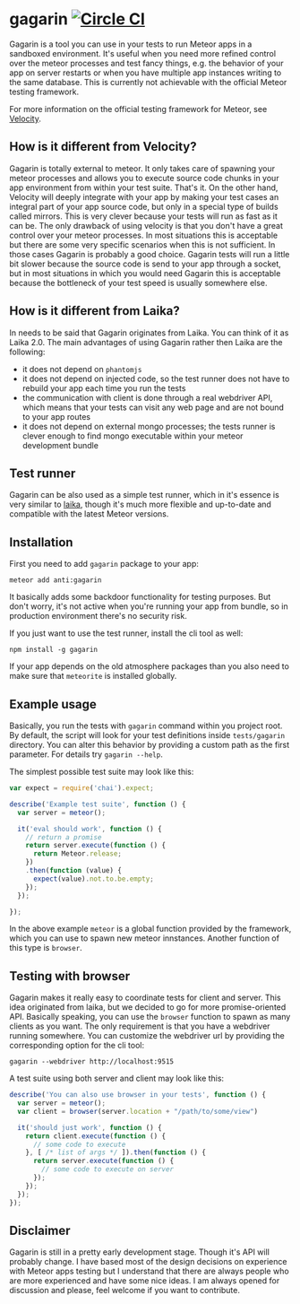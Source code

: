 # gagarin [![Circle CI](https://circleci.com/gh/anticoders/gagarin/tree/devel.svg?style=svg)](https://circleci.com/gh/anticoders/gagarin/tree/devel)

Gagarin is a tool you can use in your tests to run Meteor apps in a sandboxed environment. It's useful when you need more refined control over the meteor processes and test fancy things, e.g. the behavior of your app on server restarts or when you have multiple app instances writing to the same database. This is currently not achievable with the official Meteor testing framework.

For more information on the official testing framework for Meteor, see [Velocity](http://velocity.meteor.com/).

## How is it different from Velocity?

Gagarin is totally external to meteor. It only takes care of spawning your meteor processes and allows you to execute source code chunks in your app environment from within your test suite. That's it. On the other hand, Velocity will deeply integrate with your app by making your test cases an integral part of your app source code, but only in a special type of builds called mirrors. This is very clever because your tests will run as fast as it can be. The only drawback of using velocity is that you don't have a great control over your meteor processes. In most situations this is acceptable but there are some very specific scenarios when this is not sufficient. In those cases Gagarin is probably a good choice. Gagarin tests will run a little bit slower because the source code is send to your app through a socket, but in most situations in which you would need Gagarin this is acceptable because the bottleneck of your test speed is usually somewhere else.

## How is it different from Laika?

In needs to be said that Gagarin originates from Laika. You can think of it as Laika 2.0. The main advantages of using Gagarin rather then Laika are the following:
- it does not depend on `phantomjs`
- it does not depend on injected code, so the test runner does not have to rebuild your app each time you run the tests
- the communication with client is done through a real webdriver API, which means that your tests can visit any web page and are not bound to your app routes
- it does not depend on external mongo processes; the tests runner is clever enough to find mongo executable within your meteor development bundle

## Test runner

Gagarin can be also used as a simple test runner, which in it's essence is very similar to [laika](https://github.com/arunoda/laika), though it's much more flexible and up-to-date and compatible with the latest Meteor versions. 

## Installation

First you need to add `gagarin` package to your app:

    meteor add anti:gagarin

It basically adds some backdoor functionality for testing purposes. But don't worry, it's not active when you're running your app from bundle, so in production environment there's no security risk. 

If you just want to use the test runner, install the cli tool as well:

    npm install -g gagarin

If your app depends on the old atmosphere packages than you also need to make sure that `meteorite` is installed globally.

## Example usage

Basically, you run the tests with `gagarin` command within you project root.
By default, the script will look for your test definitions inside `tests/gagarin` directory. You can alter this behavior by providing a custom path as the first parameter. For details try `gagarin --help`.

The simplest possible test suite may look like this:
```javascript
var expect = require('chai').expect;

describe('Example test suite', function () {
  var server = meteor();

  it('eval should work', function () {
    // return a promise
    return server.execute(function () {
      return Meteor.release;
    })
    .then(function (value) {
      expect(value).not.to.be.empty;
    });
  });

});
```
In the above example `meteor` is a global function provided by the framework, which you can use
to spawn new meteor innstances. Another function of this type is `browser`.

## Testing with browser

Gagarin makes it really easy to coordinate tests for client and server. This idea originated
from laika, but we decided to go for more promise-oriented API. Basically speaking, you can
use the `browser` function to spawn as many clients as you want. The only requirement is that
you have a webdriver running somewhere. You can customize the webdriver url
by providing the corresponding option for the cli tool:
```
gagarin --webdriver http://localhost:9515
```

A test suite using both server and client may look like this:
```javascript
describe('You can also use browser in your tests', function () {
  var server = meteor();
  var client = browser(server.location + "/path/to/some/view")

  it('should just work', function () {
    return client.execute(function () {
      // some code to execute
    }, [ /* list of args */ ]).then(function () {
      return server.execute(function () {
        // some code to execute on server
      });
    });
  });
});
```

## Disclaimer

Gagarin is still in a pretty early development stage. Though it's API will probably change. I have based most of the design decisions on experience with Meteor apps testing but I understand that there are always people who are more experienced and have some nice ideas. I am always opened for discussion and please, feel welcome if you want to contribute.


